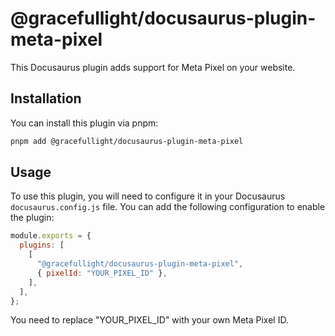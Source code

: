 # @gracefullight/docusaurus-plugin-meta-pixel

This Docusaurus plugin adds support for Meta Pixel on your website.

## Installation

You can install this plugin via pnpm:

```bash
pnpm add @gracefullight/docusaurus-plugin-meta-pixel
```

## Usage

To use this plugin, you will need to configure it in your Docusaurus `docusaurus.config.js` file. You can add the following configuration to enable the plugin:

```js docusaurus.config.js
module.exports = {
  plugins: [
    [
      "@gracefullight/docusaurus-plugin-meta-pixel",
      { pixelId: "YOUR_PIXEL_ID" },
    ],
  ],
};
```

You need to replace "YOUR_PIXEL_ID" with your own Meta Pixel ID.
